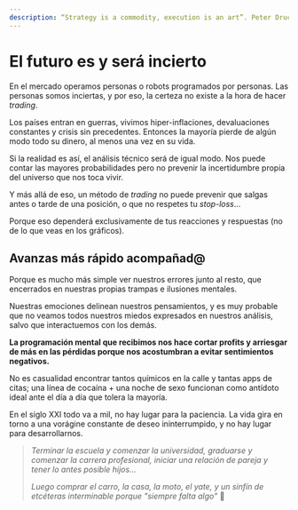 ```yaml
---
description: “Strategy is a commodity, execution is an art”. Peter Drucker
---
```


# El futuro es y será incierto

En el mercado operamos personas o robots programados por personas. Las personas somos inciertas, y por eso, la certeza no existe a la hora de hacer _trading_.

Los países entran en guerras, vivimos hiper-inflaciones, devaluaciones constantes y crisis sin precedentes. Entonces la mayoría pierde de algún modo todo su dinero, al menos una vez en su vida.

Si la realidad es así, el análisis técnico será de igual modo. Nos puede contar las mayores probabilidades pero no prevenir la incertidumbre propia del universo que nos toca vivir.

Y más allá de eso, un método de _trading_ no puede prevenir que salgas antes o tarde de una posición, o que no respetes tu _stop-loss_...

Porque eso dependerá exclusivamente de tus reacciones y respuestas (no de lo que veas en los gráficos).

## Avanzas más rápido acompañad@

Porque es mucho más simple ver nuestros errores junto al resto, que encerrados en nuestras propias trampas e ilusiones mentales.

Nuestras emociones delinean nuestros pensamientos, y es muy probable que no veamos todos nuestros miedos expresados en nuestros análisis, salvo que interactuemos con los demás.

**La programación mental que recibimos nos hace cortar profits y arriesgar de más en las pérdidas porque nos acostumbran a evitar sentimientos negativos.**

No es casualidad encontrar tantos químicos en la calle y tantas apps de citas; una línea de cocaína + una noche de sexo funcionan como antídoto ideal ante el día a día que tolera la mayoría.

En el siglo XXI todo va a mil, no hay lugar para la paciencia. La vida gira en torno a una vorágine constante de deseo ininterrumpido, y no hay lugar para desarrollarnos.

> _Terminar la escuela y comenzar la universidad, graduarse y comenzar la carrera profesional, iniciar una relación de pareja y tener lo antes posible hijos..._
>
> _Luego comprar el carro, la casa, la moto, el yate, y un sinfín de etcéteras interminable porque "siempre falta algo"_ 💩
